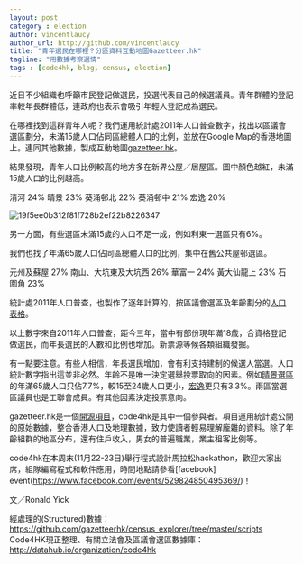 ```yaml
---
layout: post
category : election
author: vincentlaucy
author_url: http://github.com/vincentlaucy
title: "青年選民在哪裡？分區資料互動地圖Gazetteer.hk"
tagline: "用數據考察選情"
tags : [code4hk, blog, census, election]
---
```



近日不少組織也呼籲市民登記做選民，投選代表自己的候選議員。青年群體的登記率較年長群體低，連政府也表示會吸引年輕人登記成為選民。

在哪裡找到這群青年人呢？我們運用統計處2011年人口普查數字，找出以區議會選區劃分，未滿15歲人口佔同區總體人口的比例，並放在Google Map的香港地圖上。連同其他數據，製成互動地圖[gazetteer.hk](gazetteer.hk)。

結果發現，青年人口比例較高的地方多在新界公屋／居屋區。圖中顏色越紅，未滿15歲人口的比例越高。

清河 24%
晴景 23%
葵涌邨北 22%
葵涌邨中 21%
宏逸 20%


![19f5ee0b312f81f728b2ef22b8226347](https://cloud.githubusercontent.com/assets/1883877/5125412/0884c156-70ff-11e4-98d1-3f7e16f876b3.png)

另一方面，有些選區未滿15歲的人口不足一成，例如利東一選區只有6%。

我們也找了年滿65歲人口佔同區總體人口的比例，集中在舊公共屋邨選區。

元州及蘇屋 27%
南山、大坑東及大坑西 26%
華富一 24%
黃大仙龍上 23%
石圍角 23%

統計處2011年人口普查，也製作了逐年計算的，按區議會選區及年齡劃分的[人口表格](http://www.census2011.gov.hk/tc/main-table/A305.html)。

以上數字來自2011年人口普查，距今三年，當中有部份現年滿18歲，合資格登記做選民，而年長選民的人數和比例也增加。新票源等候各類組織發掘。

有一點要注意。有些人相信，年長選民增加，會有利支持建制的候選人當選。人口統計數字指出這並非必然。年齡不是唯一決定選舉投票取向的因素。例如[晴景選區](http://www.census2011.gov.hk/tc/district-profiles/ca/yuen-long/m21.html)的年滿65歲人口只佔7.7%，較15至24歲人口更小，[宏逸](http://www.census2011.gov.hk/tc/district-profiles/ca/yuen-long/m20.html)更只有3.3%。兩區當選區議員也是工聯會成員。有其他因素決定投票意向。

gazetteer.hk是一個[開源項目](https://github.com/gazetteerhk/census_explorer)，code4hk是其中一個參與者。項目運用統計處公開的原始數據，整合香港人口及地理數據，致力使讀者輕易理解龐雜的資料。除了年齡組群的地區分布，還有住戶收入，男女的普遍職業，業主租客比例等。

code4hk在本周末(11月22-23日)舉行程式設計馬拉松hackathon，歡迎大家出席，組隊編寫程式和軟件應用，時間地點請參看[facebook] event(https://www.facebook.com/events/529824850495369/)！

文／Ronald Yick

經處理的(Structured)數據：https://github.com/gazetteerhk/census_explorer/tree/master/scripts
Code4HK現正整理、有關立法會及區議會選區數據庫：http://datahub.io/organization/code4hk
